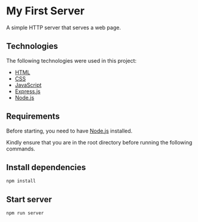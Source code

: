 # My First Server

A simple HTTP server that serves a web page.


<!-- ![Screenshot](Quickbutik.png?raw=true "Quickbutik") -->

## Technologies 

The following technologies were used in this project:

- [HTML](https://html.com/)
- [CSS](https://developer.mozilla.org/en-US/docs/Learn/CSS/First_steps)
- [JavaScript](https://www.javascript.com)
- [Express.js](https://expressjs.com/)
- [Node.js](https://nodejs.org/)



## Requirements

Before starting, you need to have [Node.js](https://nodejs.org/) installed.

Kindly ensure that you are in the root directory before running the following commands.


## Install dependencies
    npm install

## Start server

    npm run server